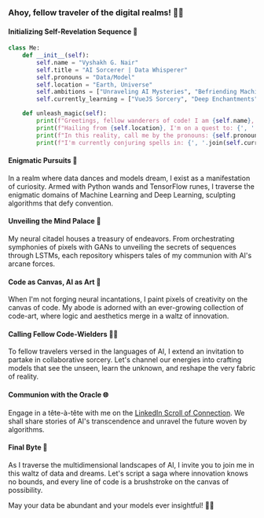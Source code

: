 ### Ahoy, fellow traveler of the digital realms! 👋🌌

#### Initializing Self-Revelation Sequence 🌟

```python
class Me:
    def __init__(self):
        self.name = "Vyshakh G. Nair"
        self.title = "AI Sorcerer | Data Whisperer"
        self.pronouns = "Data/Model"
        self.location = "Earth, Universe"
        self.ambitions = ["Unraveling AI Mysteries", "Befriending Machines", "Conquering Curiosity"]
        self.currently_learning = ["VueJS Sorcery", "Deep Enchantments"]

    def unleash_magic(self):
        print(f"Greetings, fellow wanderers of code! I am {self.name}, a {self.title}.")
        print(f"Hailing from {self.location}, I'm on a quest to: {', '.join(self.ambitions)}")
        print(f"In this reality, call me by the pronouns: {self.pronouns}.")
        print(f"I'm currently conjuring spells in: {', '.join(self.currently_learning)}")
```

#### Enigmatic Pursuits 🌠

In a realm where data dances and models dream, I exist as a manifestation of curiosity. Armed with Python wands and TensorFlow runes, I traverse the enigmatic domains of Machine Learning and Deep Learning, sculpting algorithms that defy convention.

#### Unveiling the Mind Palace 🏰

My neural citadel houses a treasury of endeavors. From orchestrating symphonies of pixels with GANs to unveiling the secrets of sequences through LSTMs, each repository whispers tales of my communion with AI's arcane forces.

#### Code as Canvas, AI as Art 🎨

When I'm not forging neural incantations, I paint pixels of creativity on the canvas of code. My abode is adorned with an ever-growing collection of code-art, where logic and aesthetics merge in a waltz of innovation.

#### Calling Fellow Code-Wielders 👯‍♂️

To fellow travelers versed in the languages of AI, I extend an invitation to partake in collaborative sorcery. Let's channel our energies into crafting models that see the unseen, learn the unknown, and reshape the very fabric of reality.

#### Communion with the Oracle 🌐

Engage in a tête-à-tête with me on the [LinkedIn Scroll of Connection](https://www.linkedin.com/in/vyshakh-g-nair-2002/). We shall share stories of AI's transcendence and unravel the future woven by algorithms.

#### Final Byte 🌌

As I traverse the multidimensional landscapes of AI, I invite you to join me in this waltz of data and dreams. Let's script a saga where innovation knows no bounds, and every line of code is a brushstroke on the canvas of possibility.

May your data be abundant and your models ever insightful! 🚀🔮
